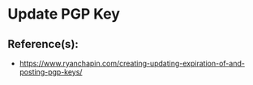 # Update PGP Key

## Reference(s):
- https://www.ryanchapin.com/creating-updating-expiration-of-and-posting-pgp-keys/
